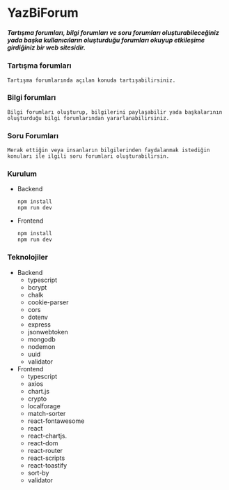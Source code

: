 # YazBiForum

##### Tartışma forumları, bilgi forumları ve soru forumları oluşturabileceğiniz yada başka kullanıcıların oluşturduğu forumları okuyup etkileşime girdiğiniz bir web sitesidir.

### Tartışma forumları
    Tartışma forumlarında açılan konuda tartışabilirsiniz.

### Bilgi forumları
    Bilgi forumları oluşturup, bilgilerini paylaşabilir yada başkalarının oluşturduğu bilgi forumlarından yararlanabilirsiniz.

### Soru Forumları
    Merak ettiğin veya insanların bilgilerinden faydalanmak istediğin konuları ile ilgili soru forumları oluşturabilirsin.

### Kurulum
- Backend
    ```shell
    npm install
    npm run dev
    ```
- Frontend
    ```shell
    npm install
    npm run dev
    ```

### Teknolojiler

- Backend
    - typescript
    - bcrypt
    - chalk
    - cookie-parser
    - cors
    - dotenv
    - express
    - jsonwebtoken
    - mongodb
    - nodemon
    - uuid
    - validator
- Frontend
    - typescript
    - axios
    - chart.js
    - crypto
    - localforage
    - match-sorter
    - react-fontawesome
    - react
    - react-chartjs.
    - react-dom
    - react-router
    - react-scripts
    - react-toastify
    - sort-by
    - validator